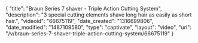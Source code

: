 {
    "title": "Braun Series 7 shaver - Triple Action Cutting System",
    "description": "3 special cutting elements shave long hair as easily as short hair.",
    "videoid": "66675119",
    "date_created": "1316699806",
    "date_modified": "1487109580",
    "type": "captivate",
    "layout": "video",
    "url": "\/v\/braun-series-7-shaver-triple-action-cutting-system\/66675119"
}